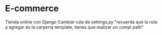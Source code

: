 # E-commerce
Tienda online con Django 
Cambiar ruta de settings.py "recuerda que la ruta a agregar es la carperta template, tienes que realizar un compi path"
